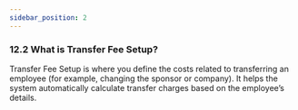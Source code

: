 ```yaml
---
sidebar_position: 2
---
```


### 12.2 What is Transfer Fee Setup?

Transfer Fee Setup is where you define the costs related to transferring an employee (for example, changing the sponsor or company).
It helps the system automatically calculate transfer charges based on the employee’s details.